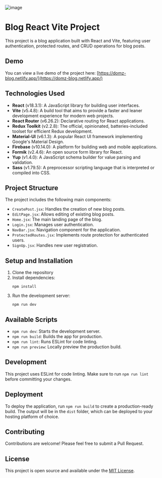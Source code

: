 ![image](https://github.com/user-attachments/assets/3efae89f-a1f1-4d14-bfc0-c794f17d0100)


# Blog React Vite Project

This project is a blog application built with React and Vite, featuring user authentication, protected routes, and CRUD operations for blog posts.

## Demo

You can view a live demo of the project here: [https://domz-blog.netlify.app/](https://domz-blog.netlify.app/)

## Technologies Used

- **React** (v18.3.1): A JavaScript library for building user interfaces.
- **Vite** (v5.4.8): A build tool that aims to provide a faster and leaner development experience for modern web projects.
- **React Router** (v6.26.2): Declarative routing for React applications.
- **Redux Toolkit** (v2.2.8): The official, opinionated, batteries-included toolset for efficient Redux development.
- **Material-UI** (v6.1.3): A popular React UI framework implementing Google's Material Design.
- **Firebase** (v10.14.0): A platform for building web and mobile applications.
- **Formik** (v2.4.6): An open source form library for React.
- **Yup** (v1.4.0): A JavaScript schema builder for value parsing and validation.
- **Sass** (v1.79.5): A preprocessor scripting language that is interpreted or compiled into CSS.

## Project Structure

The project includes the following main components:

- `CreatePost.jsx`: Handles the creation of new blog posts.
- `EditPage.jsx`: Allows editing of existing blog posts.
- `Home.jsx`: The main landing page of the blog.
- `Login.jsx`: Manages user authentication.
- `NavBar.jsx`: Navigation component for the application.
- `ProtectedRoutes.jsx`: Implements route protection for authenticated users.
- `SignUp.jsx`: Handles new user registration.

## Setup and Installation

1. Clone the repository
2. Install dependencies:
   ```
   npm install
   ```
3. Run the development server:
   ```
   npm run dev
   ```

## Available Scripts

- `npm run dev`: Starts the development server.
- `npm run build`: Builds the app for production.
- `npm run lint`: Runs ESLint for code linting.
- `npm run preview`: Locally preview the production build.

## Development

This project uses ESLint for code linting. Make sure to run `npm run lint` before committing your changes.

## Deployment

To deploy the application, run `npm run build` to create a production-ready build. The output will be in the `dist` folder, which can be deployed to your hosting platform of choice.

## Contributing

Contributions are welcome! Please feel free to submit a Pull Request.

## License

This project is open source and available under the [MIT License](LICENSE).
